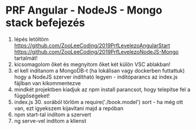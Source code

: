 # PRF Angular - NodeJS - Mongo stack befejezés

1. lépés letöltöm 
https://github.com/ZooLeeCoding/2019PrfLevelezoAngularStart
https://github.com/ZooLeeCoding/2019PrfLevelezoNodeJS-Mongo tartalmát!
2. kicsomagolom őket és megnyitom őket két külön VSC ablakban!
3. el kell indítanom a MongoDB-t (ha lokálisan vagy dockerben futtattuk) hogy a NodeJS szerver indítható legyen - indítóparancs az index.js fájlban van kikommentezve
4. mindkét projektben kiadjuk az npm install parancsot, hogy telepítse fel a függőségeket!
5. index.js 30. sorából törlöm a require('./book.model') sort - ha még ott van, ezt igyekszem kijavítani majd a repóban
6. npm start-tal indítom a szervert
7. ng serve-vel indítom a klienst